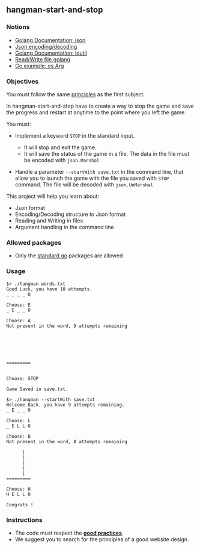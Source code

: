## hangman-start-and-stop

### Notions
- [Golang Documentation: json](https://golang.org/pkg/json/)
- [Json encoding/decoding](https://blog.golang.org/json)
- [Golang Documentation: ioutil](https://golang.org/pkg/ioutil/)
- [Read/Write file golang](https://tutorialedge.net/golang/reading-writing-files-in-go/)
- [Go example: os Arg](https://gobyexample.com/command-line-arguments)

### Objectives

You must follow the same [principles](https://github.com/Lyon-Ynov-Campus/YTrack/tree/master/subjects/hangman/hangman-classic) as the first subject.

In hangman-start-and-stop have to create a way to stop the game and save the progress and restart at anytime to the point where you left the game.

You must:
* Implement a keyword `STOP` in the standard input.
  * It will stop and exit the game.
  * It will save the status of the game in a file. The data in the file must be encoded with `json.Marshal`

* Handle a parameter `--startWith save.txt` in the command line, that allow you to launch the game with the file you saved with `STOP` command.
The file will be decoded with `json.UnMarshal`

This project will help you learn about:
* Json format
* Encoding/Decoding structure to Json format
* Reading and Writing in files
* Argument handling in the command line 

### Allowed packages

- Only the [standard go](https://golang.org/pkg/) packages are allowed

### Usage
```
$> ./hangman words.txt
Good Luck, you have 10 attempts.
_ _ _ _ O

Choose: E
_ E _ _ O

Choose: A
Not present in the word, 9 attempts remaining
         
         
         
         
         
         
=========


Choose: STOP

Game Saved in save.txt.
```

```
$> ./hangman --startWith save.txt
Welcome Back, you have 9 attempts remaining.
_ E _ _ O

Choose: L
_ E L L O

Choose: B
Not present in the word, 8 attempts remaining
         
      |  
      |  
      |  
      |  
      |  
=========

Choose: H
H E L L O

Congrats !
```

### Instructions

- The code must respect the [**good practices**](https://public.01-edu.org/subjects/good-practices/).
- We suggest you to search for the principles of a good website design.

